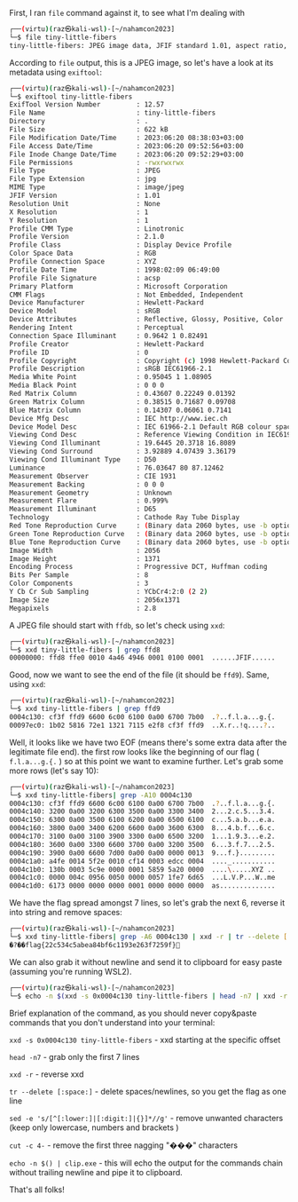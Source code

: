 First, I ran `file` command against it, to see what I'm dealing with
```sh
┌──(virtu)(raz㉿kali-wsl)-[~/nahamcon2023]
└─$ file tiny-little-fibers
tiny-little-fibers: JPEG image data, JFIF standard 1.01, aspect ratio, density 1x1, segment length 16, progressive, precision 8, 2056x1371, components 3
```
According to `file` output, this is a JPEG image, so let's have a look at its metadata using `exiftool`:
```sh
┌──(virtu)(raz㉿kali-wsl)-[~/nahamcon2023]
└─$ exiftool tiny-little-fibers
ExifTool Version Number         : 12.57
File Name                       : tiny-little-fibers
Directory                       : .
File Size                       : 622 kB
File Modification Date/Time     : 2023:06:20 08:38:03+03:00
File Access Date/Time           : 2023:06:20 09:52:56+03:00
File Inode Change Date/Time     : 2023:06:20 09:52:29+03:00
File Permissions                : -rwxrwxrwx
File Type                       : JPEG
File Type Extension             : jpg
MIME Type                       : image/jpeg
JFIF Version                    : 1.01
Resolution Unit                 : None
X Resolution                    : 1
Y Resolution                    : 1
Profile CMM Type                : Linotronic
Profile Version                 : 2.1.0
Profile Class                   : Display Device Profile
Color Space Data                : RGB
Profile Connection Space        : XYZ
Profile Date Time               : 1998:02:09 06:49:00
Profile File Signature          : acsp
Primary Platform                : Microsoft Corporation
CMM Flags                       : Not Embedded, Independent
Device Manufacturer             : Hewlett-Packard
Device Model                    : sRGB
Device Attributes               : Reflective, Glossy, Positive, Color
Rendering Intent                : Perceptual
Connection Space Illuminant     : 0.9642 1 0.82491
Profile Creator                 : Hewlett-Packard
Profile ID                      : 0
Profile Copyright               : Copyright (c) 1998 Hewlett-Packard Company
Profile Description             : sRGB IEC61966-2.1
Media White Point               : 0.95045 1 1.08905
Media Black Point               : 0 0 0
Red Matrix Column               : 0.43607 0.22249 0.01392
Green Matrix Column             : 0.38515 0.71687 0.09708
Blue Matrix Column              : 0.14307 0.06061 0.7141
Device Mfg Desc                 : IEC http://www.iec.ch
Device Model Desc               : IEC 61966-2.1 Default RGB colour space - sRGB
Viewing Cond Desc               : Reference Viewing Condition in IEC61966-2.1
Viewing Cond Illuminant         : 19.6445 20.3718 16.8089
Viewing Cond Surround           : 3.92889 4.07439 3.36179
Viewing Cond Illuminant Type    : D50
Luminance                       : 76.03647 80 87.12462
Measurement Observer            : CIE 1931
Measurement Backing             : 0 0 0
Measurement Geometry            : Unknown
Measurement Flare               : 0.999%
Measurement Illuminant          : D65
Technology                      : Cathode Ray Tube Display
Red Tone Reproduction Curve     : (Binary data 2060 bytes, use -b option to extract)
Green Tone Reproduction Curve   : (Binary data 2060 bytes, use -b option to extract)
Blue Tone Reproduction Curve    : (Binary data 2060 bytes, use -b option to extract)
Image Width                     : 2056
Image Height                    : 1371
Encoding Process                : Progressive DCT, Huffman coding
Bits Per Sample                 : 8
Color Components                : 3
Y Cb Cr Sub Sampling            : YCbCr4:2:0 (2 2)
Image Size                      : 2056x1371
Megapixels                      : 2.8
```

A JPEG file should start with `ffdb`, so let's check using `xxd`:
```sh
┌──(virtu)(raz㉿kali-wsl)-[~/nahamcon2023]
└─$ xxd tiny-little-fibers | grep ffd8
00000000: ffd8 ffe0 0010 4a46 4946 0001 0100 0001  ......JFIF......
```

Good, now we want to see the end of the file (it should be `ffd9`). Same, using `xxd`:
```sh
┌──(virtu)(raz㉿kali-wsl)-[~/nahamcon2023]
└─$ xxd tiny-little-fibers | grep ffd9
0004c130: cf3f ffd9 6600 6c00 6100 0a00 6700 7b00  .?..f.l.a...g.{.
00097ec0: 1b02 5816 72e1 1321 7115 e2f8 cf3f ffd9  ..X.r..!q....?..
```
Well, it looks like we have two EOF (means there's some extra data after the legitimate file end). the first row looks like the beginning of our flag ( `f.l.a...g.{.` ) so at this point we want to examine further. Let's grab some more rows (let's say 10): 
```sh
┌──(virtu)(raz㉿kali-wsl)-[~/nahamcon2023]
└─$ xxd tiny-little-fibers| grep -A10 0004c130
0004c130: cf3f ffd9 6600 6c00 6100 0a00 6700 7b00  .?..f.l.a...g.{.
0004c140: 3200 0a00 3200 6300 3500 0a00 3300 3400  2...2.c.5...3.4.
0004c150: 6300 0a00 3500 6100 6200 0a00 6500 6100  c...5.a.b...e.a.
0004c160: 3800 0a00 3400 6200 6600 0a00 3600 6300  8...4.b.f...6.c.
0004c170: 3100 0a00 3100 3900 3300 0a00 6500 3200  1...1.9.3...e.2.
0004c180: 3600 0a00 3300 6600 3700 0a00 3200 3500  6...3.f.7...2.5.
0004c190: 3900 0a00 6600 7d00 0a00 0a00 0000 0013  9...f.}.........
0004c1a0: a4fe 0014 5f2e 0010 cf14 0003 edcc 0004  ...._...........
0004c1b0: 130b 0003 5c9e 0000 0001 5859 5a20 0000  ....\.....XYZ ..
0004c1c0: 0000 004c 0956 0050 0000 0057 1fe7 6d65  ...L.V.P...W..me
0004c1d0: 6173 0000 0000 0000 0001 0000 0000 0000  as..............
```
We have the flag spread amongst 7 lines, so let's grab the next 6, reverse it into string and remove spaces:
```sh
┌──(virtu)(raz㉿kali-wsl)-[~/nahamcon2023]
└─$ xxd tiny-little-fibers| grep -A6 0004c130 | xxd -r | tr --delete [:space:]
�?��flag{22c534c5abea84bf6c1193e263f7259f}
```

We can also grab it without newline and send it to clipboard for easy paste (assuming you're running WSL2).
```sh
┌──(virtu)(raz㉿kali-wsl)-[~/nahamcon2023]
└─$ echo -n $(xxd -s 0x0004c130 tiny-little-fibers | head -n7 | xxd -r | tr --delete [:space:] | sed -e 's/[^[:lower:]|[:digit:]|{}]*//g' | cut -c 4-) | clip.exe

```

Brief explanation of the command, as you should never copy&paste commands that you don't understand into your terminal:

`xxd -s 0x0004c130 tiny-little-fibers` - xxd starting at the specific offset

`head -n7` - grab only the first 7 lines

`xxd -r` - reverse xxd

`tr --delete [:space:]` - delete spaces/newlines, so you get the flag as one line

`sed -e 's/[^[:lower:]|[:digit:]|{}]*//g'` - remove unwanted characters (keep only lowercase, numbers and brackets )

`cut -c 4-` - remove the first three nagging "���" characters


`echo -n $() | clip.exe` - this will echo the output for the commands chain without trailing newline and pipe it to clipboard.


That's all folks!
